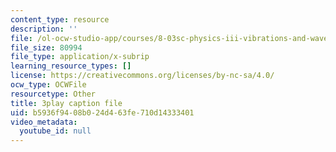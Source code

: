 ```yaml
---
content_type: resource
description: ''
file: /ol-ocw-studio-app/courses/8-03sc-physics-iii-vibrations-and-waves-fall-2016/b5936f9408b024d463fe710d14333401_1JeBWHzrRD4.srt
file_size: 80994
file_type: application/x-subrip
learning_resource_types: []
license: https://creativecommons.org/licenses/by-nc-sa/4.0/
ocw_type: OCWFile
resourcetype: Other
title: 3play caption file
uid: b5936f94-08b0-24d4-63fe-710d14333401
video_metadata:
  youtube_id: null
---
```

